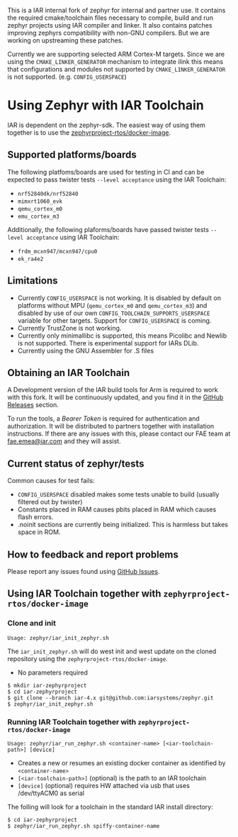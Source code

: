This is a IAR internal fork of zephyr for internal and partner use.
It contains the required cmake/toolchain files necessary to compile, build and run zephyr projects using IAR compiler and linker.
It also contains patches improving zephyrs compatibility with non-GNU compilers. But we are working on upstreaming these patches.

Currently we are supporting selected ARM Cortex-M targets.
Since we are using the `CMAKE_LINKER_GENERATOR` mechanism to integrate ilink this means that configurations and modules not supported by `CMAKE_LINKER_GENERATOR` is not supported.
(e.g. `CONFIG_USERSPACE`)


# Using Zephyr with IAR Toolchain

IAR is dependent on the zephyr-sdk. The easiest way of using them together is to use the [zephyrproject-rtos/docker-image](https://github.com/zephyrproject-rtos/docker-image).

## Supported platforms/boards

The following platfoms/boards are used for testing in CI and can be expected to pass twister tests `--level acceptance` using the IAR Toolchain:

* `nrf52840dk/nrf52840`
* `mimxrt1060_evk`
* `qemu_cortex_m0`
* `emu_cortex_m3`

Additionally, the following plaforms/boards have passed twister tests `--level acceptance` using IAR Toolchain:

* `frdm_mcxn947/mcxn947/cpu0`
* `ek_ra4e2`

## Limitations

* Currently `CONFIG_USERSPACE` is not working. It is disabled by default on platforms without MPU (`qemu_cortex_m0` and `qemu_cortex_m3`) and disabled by use of our own `CONFIG_TOOLCHAIN_SUPPORTS_USERSPACE` variable for other targets. Support for `CONFIG_USERSPACE` is coming.
* Currently TrustZone is not working. 
* Currently only minimallibc is supported, this means Picolibc and Newlib is not supported. There is experimental support for IARs DLib.
* Currently using the GNU Assembler for .S files

## Obtaining an IAR Toolchain

A Development version of the IAR build tools for Arm is required to work with this fork. It will be continuously updated, and you find it in the [GitHub Releases](https://github.com/iarsystems/zephyr/releases) section.

To run the tools, a *Bearer Token* is required for authentication and authorization. It will be distributed to partners together with installation instructions. If there are any issues with this, please contact our FAE team at fae.emea@iar.com and they will assist.

## Current status of zephyr/tests

Common causes for test fails:
* `CONFIG_USERSPACE` disabled makes some tests unable to build (usually filtered out by twister)
* Constants placed in RAM causes pbits placed in RAM which causes flash errors.
* .noinit sections are currently being initialized. This is harmless but takes space in ROM.

## How to feedback and report problems

Please report any issues found using [GitHub Issues](https://github.com/iarsystems/zephyr/issues).

## Using IAR Toolchain together with `zephyrproject-rtos/docker-image`

### Clone and init

`Usage: zephyr/iar_init_zephyr.sh`

The `iar_init_zephyr.sh` will do west init and west update on the cloned repository using the `zephyrproject-rtos/docker-image`.

* No parameters required

```
$ mkdir iar-zephyrproject
$ cd iar-zephyrproject
$ git clone --branch iar-4.x git@github.com:iarsystems/zephyr.git
$ zephyr/iar_init_zephyr.sh
```

### Running IAR Toolchain together with `zephyrproject-rtos/docker-image`

`Usage: zephyr/iar_run_zephyr.sh <container-name> [<iar-toolchain-path>] [device]`

* Creates a new or resumes an existing docker container as identified by `<container-name>`
* `[<iar-toolchain-path>]` (optional) is the path to an IAR toolchain
* `[device]` (optional) requires HW attached via usb that uses /dev/ttyACM0 as serial

The folling will look for a toolchain in the standard IAR install directory:

```
$ cd iar-zephyrproject
$ zephyr/iar_run_zephyr.sh spiffy-container-name
```

